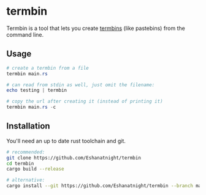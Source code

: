 # termbin

Termbin is a tool that lets you create [termbins](https://termbin.com/) (like pastebins) from the command line.

## Usage

```powershell
# create a termbin from a file
termbin main.rs

# can read from stdin as well, just omit the filename:
echo testing | termbin

# copy the url after creating it (instead of printing it)
termbin main.rs -c
```

## Installation

You'll need an up to date rust toolchain and git.

```sh
# recommended:
git clone https://github.com/Eshanatnight/termbin
cd termbin
cargo build --release

# alternative:
cargo install --git https://github.com/Eshanatnight/termbin --branch main
```
